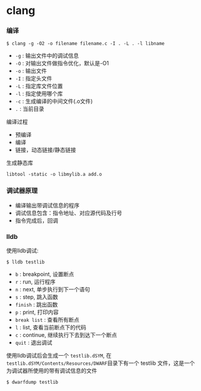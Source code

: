 # clang

<!--
create time: 2019-02-02 00:12:48
Author: <黄东鸿>
-->

### 编译

```
$ clang -g -O2 -o filename filename.c -I . -L . -l libname
```

* `-g` : 输出文件中的调试信息
* `-O` : 对输出文件做指令优化，默认是-O1
* `-o` : 输出文件
* `-I` : 指定头文件
* `-L` : 指定库文件位置
* `-l` : 指定使用哪个库
* `-c` : 生成编译的中间文件(.o文件)
* `.` : 当前目录

编译过程

* 预编译
* 编译
* 链接，动态链接/静态链接

生成静态库

`libtool -static -o libmylib.a add.o`

### 调试器原理

* 编译输出带调试信息的程序
* 调试信息包含：指令地址、对应源代码及行号
* 指令完成后，回调

### lldb

使用lldb调试:

```
$ lldb testlib
```

* `b` : breakpoint, 设置断点
* `r` : run, 运行程序
* `n` : next, 单步执行到下一个语句
* `s` : step, 跳入函数
* `finish` : 跳出函数
* `p` : print, 打印内容
* `break list` : 查看所有断点
* `l` : list, 查看当前断点下的代码
* `c` : continue, 继续执行下去到达下一个断点
* `quit` : 退出调试

使用lldb调试后会生成一个 `testlib.dSYM`, 在 `testlib.dSYM/Contents/Resources/DWARF`目录下有一个 testlib 文件，这是一个为调试器所使用的带有调试信息的文件

```
$ dwarfdump testlib
```